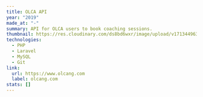 ```yaml
---
title: OLCA API
year: "2019"
made_at: "-"
summary: API for OLCA users to book coaching sessions.
thumbnail: https://res.cloudinary.com/ds8bd6wxr/image/upload/v1713449636/my-portfolio/project_gtmyym.png
technologies:
  - PHP
  - Laravel
  - MySQL
  - Git
link:
  url: https://www.olcang.com
  label: olcang.com
stats: []
---
```

